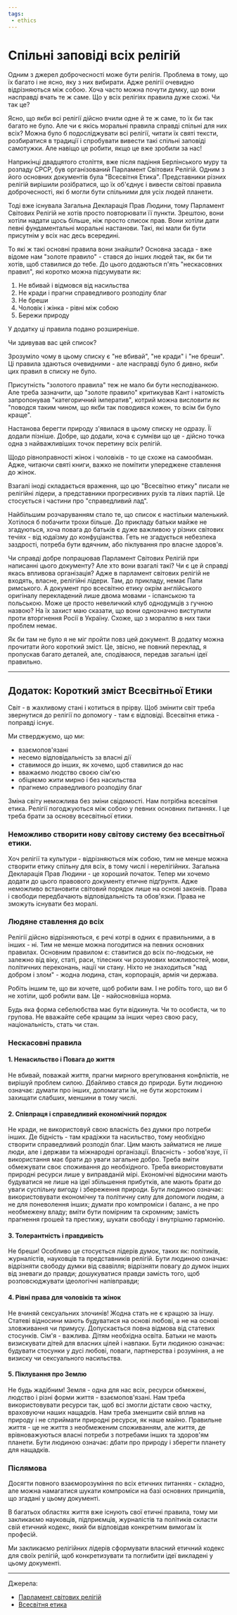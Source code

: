 ```yaml
---
tags:
 - ethics
---
```

# Спільні заповіді всіх релігій

Одним з джерел доброчесності може бути релігія.
Проблема в тому, що їх багато і не ясно, яку з них вибирати.
Адже релігії очевидно відрізняються між собою.
Хоча часто можна почути думку, що вони насправді вчать те ж саме.
Що у всіх релігіях правила дуже схожі.
Чи так це?

Ясно, що якби всі релігії дійсно вчили одне й те ж саме, то їх би так багато не було.
Але чи є якісь моральні правила справді спільні для них всіх?
Можна було б подосліджувати всі релігії, читати їх святі тексти, розбиратися в традиції і спробувати вивести такі спільні заповіді самотужки.
Але навіщо це робити, якщо це вже зробили за нас!

Наприкінці двадцятого століття, вже  після падіння Берлінського муру та розпаду СРСР, був організований Парламент Світових Релігій.
Одним з його основних документів була "Всесвітня Етика".
Представники різних релігій вирішили розібратися, що їх об'єднує і вивести світові правила доброчесності, які б могли бути спільними для усіх людей планети.

Тоді вже існувала Загальна Декларація Прав Людини, тому Парламент Світових Релігій не хотів просто повторювати її пункти.
Зрештою, вони хотіли надати щось більше, ніж просто список прав.
Вони хотіли дати певні фундаментальні моральні настанови.
Такі, які мали би бути присутнім у всіх нас десь всередині.

То які ж такі основні правила вони знайшли?
Основна засада - вже відоме нам "золоте правило" - стався до інших людей так, як би ти хотів, щоб ставилися до тебе.
До цього додаються п'ять "нескасовних правил", які коротко можна підсумувати як:
 
 1. Не вбивай і відмовся від насильства
 2. Не кради і прагни справедливого розподілу благ
 3. Не бреши
 4. Чоловік і жінка - рівні між собою
 5. Бережи природу
 
У додатку ці правила подано розширеніше.

Чи здивував вас цей список?

Зрозуміло чому в цьому списку є "не вбивай", "не кради" і "не бреши".
Ці правила здаються очевидними - але насправді було б дивно, якби цих правил в списку не було.

Присутність "золотого правила" теж не мало би бути несподіванкою.
Але треба зазначити, що "золоте правило" критикував Кант і натомість запропонував "категоричний імператив", котрий можна висловити як "поводся таким чином, що якби так поводився кожен, то всім би було краще".

Настанова берегти природу з'явилася в цьому списку не одразу.
Її додали пізніше.
Добре, що додали, хоча є сумніви що це - дійсно точка одна з найважливіших точок перетину всіх релігій.

Щодо рівноправності жінок і чоловіків - то це схоже на самообман.
Адже, читаючи святі книги, важко не помітити упереджене ставлення до жінок.

Взагалі іноді складається враження, що цю "Всесвітню етику" писали не релігійні лідери, а представники прогресивних рухів та лівих партій.
Це стосується і частини про "справедливий лад".

Найбільшим розчаруванням стало те, що список є настільки маленький.
Хотілося б побачити трохи більше.
До прикладу батьки майже не згадуються, хоча повага до батьків є дуже важливою у різних світових течіях - від юдаїзму до конфуціанства.
Геть не згадується небезпека заздрості, потреба бути вдячним, або піклування про власне здоров'я.

Чи справді добре попрацював Парламент Світових Релігій при написанні цього документу?
Але хто вони взагалі такі?
Чи є це й справді якась впливова організація? 
Адже в парламент світових релігій не входять, власне, релігійні лідери.
Там, до прикладу, немає Папи римського.
А документ про всесвітню етику окрім англійського оригіналу перекладений лише двома мовами - іспанською та польською.
Може це просто невеличкий клуб однодумців з гучною назвою?
На їх захист маю сказати, що вони однозначно виступили проти вторгнення Росії в Україну.
Схоже, що з мораллю в них таки проблем немає.

Як би там не було я не міг пройти повз цей документ.
В додатку можна прочитати його короткий зміст.
Це, звісно, не повний переклад, я пропускав багато деталей, але, сподіваюся, передав загальні ідеї правильно.

---

## Додаток: Короткий зміст Всесвітньої Етики

Світ - в жахливому стані і котиться в прірву.
Щоб змінити світ треба звернутися до релігії по допомогу - там є відповіді.
Всесвітня етика - поправді існує.

Ми стверджуємо, що ми:

 - взаємопов'язані
 - несемо відповідальність за власні дії
 - ставимося до інших, як хочемо, щоб ставилися до нас
 - вважаємо людство своєю сім'єю
 - обіцяємо жити мирно і без насильства
 - прагнемо справедливого розподілу благ

Зміна світу неможлива без зміни свідомості.
Нам потрібна всесвітня етика.
Релігії погоджуються між собою у певних основних питаннях.
І це треба брати за основу всесвітньої етики.

### Неможливо створити нову світову систему без всесвітньої етики.

Хоч релігії та культури - відрізняються між собою, тим не менше можна створити етику спільну для всіх, в тому числі і нерелігійних.
Загальна Декларація Прав Людини - це хороший початок.
Тепер ми хочемо додати до цього правового документу етичне підґрунтя.
Адже неможливо встановити світовий порядок лише на основі законів.
Права і свободи передбачають відповідальність та обов'язки.
Права не зможуть існувати без моралі.

### Людяне ставлення до всіх

Релігії дійсно відрізняються, є речі котрі в одних є правильними, а в інших - ні.
Тим не менше можна погодитися на певних основних правилах.
Основним правилом є: ставитися до всіх по-людськи, не залежно від віку, статі, раси, тілесних чи розумових можливостей, мови, політичних переконань, нації чи стану.
Ніхто не знаходиться "над добром і злом" - жодна людина, стан, корпорація, армія чи держава.

Робіть іншим те, що ви хочете, щоб робили вам.
І не робіть того, що ви б не хотіли, щоб робили вам.
Це - найосновніша норма.

Будь яка форма себелюбства має бути відкинута.
Чи то особиста, чи то групова.
Не вважайте себе кращим за інших через свою расу, національність, стать чи стан.

### Нескасовні правила

#### 1. Ненасильство і Повага до життя

Не вбивай, поважай життя, прагни мирного врегулювання конфліктів, не вирішуй проблем силою.
Дбайливо стався до природи.
Бути людиною означає: думати про інших, допомагати їм, не бути жорстоким і захищати слабших, меншини в тому числі.

#### 2. Співпраця і справедливий економічний порядок

Не кради, не використовуй свою власність без думки про потреби інших.
Де бідність - там крадіжки та насильство, тому необхідно створити справедливий розподіл благ.
Цим мають займатися не лише люди, але і держави та міжнародні організації.
Власність - зобов'язує, її використання має брати до уваги загальне добро.
Треба вміти обмежувати своє споживання до необхідного.
Треба використовувати природні ресурси лише у виправданій мірі.
Економічні відносини мають будуватися не лише на ідеї збільшення прибутків, але мають брати до уваги суспільну вигоду і збереження природи.
Бути людиною означає: використовувати економічну та політичну силу для допомоги людям, а не для поневолення інших; думати про компроміси і баланс, а не про необмежену владу; вміти бути помірним та скромним; замість прагнення грошей та престижу, шукати свободу і внутрішню гармонію. 

#### 3. Толерантність і правдивість

Не бреши! 
Особливо це стосується лідерів думок, таких як: політиків, журналістів, науковців та представників релігій.
Бути людиною означає: відрізняти свободу думки від свавілля; відрізняти повагу до думок інших від зневаги до правди; дошукуватися правди замість того, щоб розповсюджувати ідеологічні напівправди;

#### 4. Рівні права для чоловіків та жінок

Не вчиняй сексуальних злочинів!
Жодна стать не є кращою за іншу.
Статеві відносини мають будуватися на основі любові, а не на основі зловживання чи примусу.
Допускається повна відмова від статевих стосунків.
Сім'я - важлива. 
Дітям необхідна освіта.
Батьки не мають визискувати дітей для власних цілей і навпаки. 
Бути людиною означає: будувати стосунки у дусі любові, поваги, партнерства і розуміння, а не визиску чи сексуального насильства.

#### 5. Піклування про Землю

Не будь жадібним!
Земля - одна для нас всіх, ресурси обмежені, людство і різні форми життя - взаємопов'язані.
Нам треба використовувати ресурси так, щоб всі змогли дістати свою частку, враховуючи наших нащадків.
Нам треба зменшити свій вплив на природу і не сприймати природні ресурси, як наше майно.
Правильне життя - це не життя з необмеженим споживанням, але життя, де врівноважуються власні потреби з потребами інших та здоров'ям планети.
Бути людиною означає: дбати про природу і зберегти планету для нащадків.

### Післямова

Досягти повного взаєморозуміння по всіх етичних питаннях - складно, але можна намагатися шукати компроміси на базі основних принципів, що згадані у цьому документі.

В багатьох областях життя вже існують свої етичні правила, тому ми закликаємо науковців, підприємців, журналістів та політиків скласти свій етичний кодекс, який би відповідав конкретним вимогам їх професій.

Ми закликаємо релігійних лідерів сформувати власний етичний кодекс для своїх релігій, щоб конкретизувати та поглибити ідеї викладені у цьому документі. 

---
Джерела:

 - [Парламент світових релігій](https://parliamentofreligions.org/)
 - [Всесвітня етика](https://parliamentofreligions.org/globalethic/)

